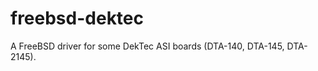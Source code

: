 freebsd-dektec
==============

A FreeBSD driver for some DekTec ASI boards (DTA-140, DTA-145, DTA-2145).